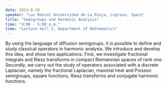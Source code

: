 ```yaml
---
date: 2014-8-19
speaker: "Luz Roncal Universidad de La Rioja, Logrono, Spain"
title: "Semigroups and Harmonic Analysis"
time: "4:00 - 5:00 p.m." 
time: "Lecture Hall I, Department of Mathematics"
---
```

By using the language of diffusion semigroups, it is possible to define and study classical operators in harmonic analysis. We introduce and develop this idea, and show two applications. First, we investigate fractional integrals and Riesz transforms in compact Riemannian spaces of rank one. Secondly, we carry out the study of operators associated with a discrete Laplacian, namely the fractional Laplacian, maximal heat and Poisson semigroups, square functions, Riesz transforms and conjugate harmonic functions.
